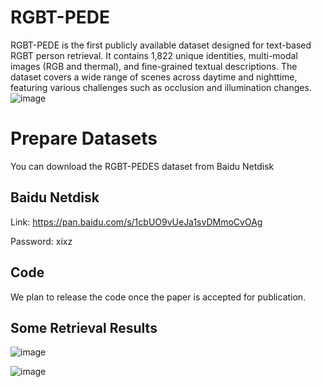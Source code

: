 # RGBT-PEDE
RGBT-PEDE is the first publicly available dataset designed for text-based RGBT person retrieval. It contains 1,822 unique identities, multi-modal images (RGB and thermal), and fine-grained textual descriptions. The dataset covers a wide range of scenes across daytime and nighttime, featuring various challenges such as occlusion and illumination changes.
![image](https://github.com/user-attachments/assets/9eb3d331-4174-4222-9716-7af4e965ab28)


# Prepare Datasets

You can download the RGBT-PEDES dataset from Baidu Netdisk

## Baidu Netdisk
Link: https://pan.baidu.com/s/1cbUO9vUeJa1svDMmoCvOAg 

Password: xixz

## Code
We plan to release the code once the paper is accepted for publication.

## Some Retrieval Results

![image](https://github.com/user-attachments/assets/a058a172-97ce-4c59-8bb8-ed6858c7d57c)

![image](https://github.com/user-attachments/assets/8b020ade-426a-490a-9c8f-7c3fe0e098c1)
